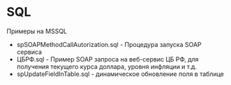 # SQL
Примеры на MSSQL

- spSOAPMethodCallAutorization.sql - Процедура запуска SOAP сервиса
- ЦБРФ.sql - Пример SOAP запроса на веб-сервис ЦБ РФ, для получения текущего курса доллара, уровня инфляции и т.д.
- spUpdateFieldInTable.sql - динамическое обновление поля в таблице
